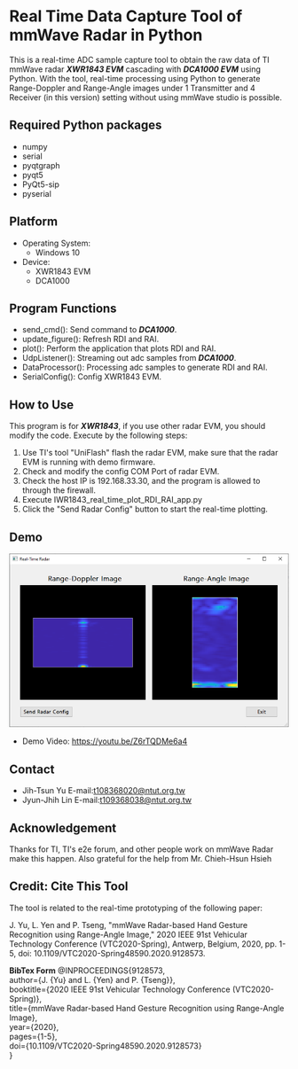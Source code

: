 # Real Time Data Capture Tool of mmWave Radar in Python
This is a real-time ADC sample capture tool to obtain the raw data of TI mmWave radar ***XWR1843 EVM*** cascading with ***DCA1000 EVM*** using Python. With the tool, real-time processing using Python to generate Range-Doppler and Range-Angle images under 1 Transmitter and 4 Receiver (in this version) setting without using mmWave studio is possible.

## Required Python packages
* numpy
* serial
* pyqtgraph
* pyqt5
* PyQt5-sip
* pyserial

## Platform
* Operating System: 
    - Windows 10
* Device:
    - XWR1843 EVM
    - DCA1000

## Program Functions
* send_cmd(): Send command to ***DCA1000***.
* update_figure(): Refresh RDI and RAI.
* plot(): Perform the application that plots RDI and RAI.
* UdpListener(): Streaming out adc samples from ***DCA1000***.
* DataProcessor(): Processing adc samples to generate RDI and RAI.
* SerialConfig(): Config XWR1843 EVM.

## How to Use
This program is for ***XWR1843***, if you use other radar EVM, you should modify the code.
Execute by the following steps:
   1. Use TI's tool "UniFlash" flash the radar EVM, make sure that the radar EVM is running with demo firmware.
   2. Check and modify the config COM Port of radar EVM.
   3. Check the host IP is 192.168.33.30, and the program is allowed to through the firewall.
   4. Execute IWR1843_real_time_plot_RDI_RAI_app.py
   5. Click the "Send Radar Config" button to start the real-time plotting.

## Demo 
![](Demo.PNG)
* Demo Video: https://youtu.be/Z6rTQDMe6a4

## Contact
* Jih-Tsun Yu E-mail:t108368020@ntut.org.tw
* Jyun-Jhih Lin E-mail:t109368038@ntut.org.tw

## Acknowledgement
Thanks for TI, TI's e2e forum, and other people work on mmWave Radar make this happen.
Also grateful for the help from Mr. Chieh-Hsun Hsieh

## Credit: Cite This Tool
The tool is related to the real-time prototyping of the following paper:

J. Yu, L. Yen and P. Tseng, "mmWave Radar-based Hand Gesture Recognition using Range-Angle Image," 2020 IEEE 91st Vehicular Technology Conference (VTC2020-Spring), Antwerp, Belgium, 2020, pp. 1-5, doi: 10.1109/VTC2020-Spring48590.2020.9128573.

**BibTex Form**
@INPROCEEDINGS{9128573, \
  author={J. {Yu} and L. {Yen} and P. {Tseng}}, \
  booktitle={2020 IEEE 91st Vehicular Technology Conference (VTC2020-Spring)}, \
  title={mmWave Radar-based Hand Gesture Recognition using Range-Angle Image}, \
  year={2020}, \
  pages={1-5}, \
  doi={10.1109/VTC2020-Spring48590.2020.9128573} \
}
